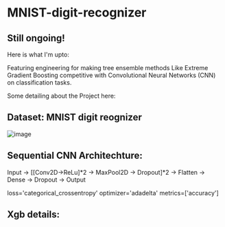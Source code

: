 # MNIST-digit-recognizer

## Still ongoing!

Here is what I'm upto:

Featuring engineering for making tree ensemble methods Like Extreme Gradient Boosting competitive with Convolutional Neural Networks (CNN) on classification tasks.

Some detailing about the Project here:

## Dataset: MNIST digit reognizer

![image](https://user-images.githubusercontent.com/33611104/55599031-a15c9700-570a-11e9-9677-d7cf6b8c7e22.png)

## Sequential CNN Architechture:

Input -> [[Conv2D->ReLu]*2 -> MaxPool2D -> Dropout]*2 -> Flatten -> Dense -> Dropout -> Output

loss='categorical_crossentropy'
optimizer='adadelta'
metrics=['accuracy']

## Xgb details:



